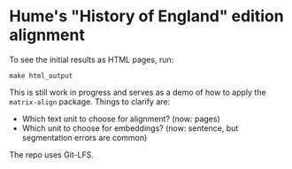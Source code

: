 # Hume's "History of England" edition alignment

To see the initial results as HTML pages, run:
```
make html_output
```

This is still work in progress and serves as a demo of how to
apply the `matrix-align` package. Things to clarify are:
* Which text unit to choose for alignment? (now: pages)
* Which unit to choose for embeddings? (now: sentence, but segmentation errors are common)

The repo uses Git-LFS.
